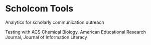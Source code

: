 # Scholcom Tools
Analytics for scholarly communication outreach

Testing with ACS Chemical Biology, American Educational Research Journal, Journal of Information Literacy
